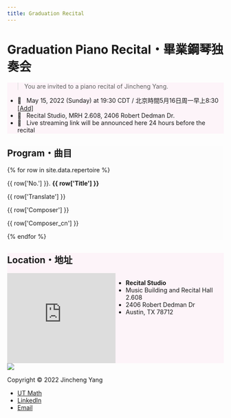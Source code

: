 ```yaml
---
title: Graduation Recital
---
```


<meta name="viewport" content="width=device-width, initial-scale=0.8">
<link rel="stylesheet" type="text/css" href="/users/jcyang/css/recital.css">


# Graduation Piano Recital・畢業鋼琴独奏会

<div style="background-color:#fdf4f9" id="info">
<div class="content" markdown="1">
<blockquote>You are invited to a piano recital of Jincheng Yang.</blockquote>

* 📅 &nbsp; May 15, 2022 (Sunday) at 19:30 CDT / 北京時間5月16日周一早上8:30 [[Add]](/users/jcyang/assets/files/recital.ics)
* 📍 &nbsp; Recital Studio, MRH 2.608, 2406 Robert Dedman Dr.
* 🔗 &nbsp; Live streaming link will be announced here 24 hours before the recital

</div>
</div>

<div style="background-color:#fcfcfc" id="program">
<div class="content">

<h2>Program・曲目</h2>

{% for row in site.data.repertoire %}
<p class='title'>
{{ row['No.'] }}. <b>{{ row['Title'] }}</b>
</p>
<p class='translate'>{{ row['Translate'] }}</p>
<p class='composer'>{{ row['Composer'] }}</p>
<p class='composer_cn'>{{ row['Composer_cn'] }}</p>
{% endfor %}

</div>
</div>

<div style="background-color:#fdf4f9" id="address">
<div class="content" markdown="1">

## Location・地址

<div style="display:grid;grid-template-columns: 1fr 1fr;grid-template-rows:15em;grid-template-areas:'map text'" markdown="1">
<iframe src="https://www.google.com/maps/embed?pb=!1m18!1m12!1m3!1d215.32714635339127!2d-97.73060517844304!3d30.28738965154808!2m3!1f0!2f0!3f0!3m2!1i1024!2i768!4f13.1!3m3!1m2!1s0x8644b590064328db%3A0x91e0897277a94cc2!2sRecital%20Studio!5e0!3m2!1sen!2sus!4v1651427348198!5m2!1sen!2sus" style="border:0;" allowfullscreen="" height="100%" width="100%" loading="lazy" referrerpolicy="no-referrer-when-downgrade"></iframe>

* __Recital Studio__
* Music Building and Recital Hall 2.608
* 2406 Robert Dedman Dr
* Austin, TX 78712

</div>

</div>
</div>

<footer>
<div id="footer-container">
<a href="https://www.utexas.edu"><img id="logo" src="https://www.utexas.edu/sites/all/themes/utexas/img/general/logo.svg"></a>
<p id="copyright">Copyright © 2022 Jincheng Yang</p>
<ul>
<li id="utmath"><a href="https://www.ma.utexas.edu/">UT Math</a></li>
<li><a href="https://www.linkedin.com/in/jincheng-yang/">LinkedIn</a></li>
<!-- <li><a href="https://github.com/jincheng-yang">GitHub</a></li> -->
<li><a href="mailto:jcyang@math.utexas.edu">Email</a></li>
</ul>
</div>
</footer>
